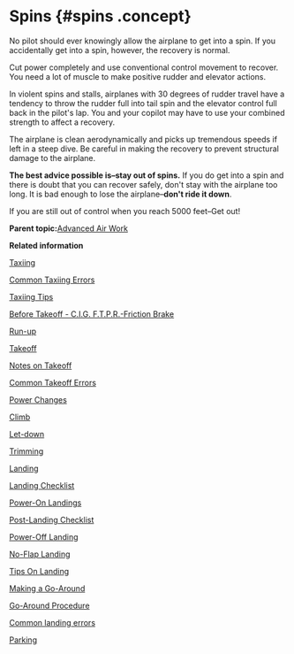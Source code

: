 # Spins {#spins .concept}

No pilot should ever knowingly allow the airplane to get into a spin. If you accidentally get into a spin, however, the recovery is normal.

Cut power completely and use conventional control movement to recover. You need a lot of muscle to make positive rudder and elevator actions.

In violent spins and stalls, airplanes with 30 degrees of rudder travel have a tendency to throw the rudder full into tail spin and the elevator control full back in the pilot's lap. You and your copilot may have to use your combined strength to affect a recovery.

The airplane is clean aerodynamically and picks up tremendous speeds if left in a steep dive. Be careful in making the recovery to prevent structural damage to the airplane.

**The best advice possible is–stay out of spins.** If you do get into a spin and there is doubt that you can recover safely, don't stay with the airplane too long. It is bad enough to lose the airplane–**don't ride it down**.

If you are still out of control when you reach 5000 feet–Get out!

**Parent topic:**[Advanced Air Work](../topics/advanced_air_work.md)

**Related information**  


[Taxiing](../topics/taxiing.md)

[Common Taxiing Errors](../topics/common_taxiing_errors.md)

[Taxiing Tips](../topics/taxiing_tips.md)

[Before Takeoff - C.I.G. F.T.P.R.-Friction Brake](../topics/before_takeoff_c.i.g.f.t.p.r._friction_brake.md)

[Run-up](../topics/run_up.md)

[Takeoff](../topics/takeoff.md)

[Notes on Takeoff](../topics/notes_on_takeoff.md)

[Common Takeoff Errors](../topics/common_takeoff_errors.md)

[Power Changes](../topics/power_changes.md)

[Climb](../topics/climb.md)

[Let-down](../topics/let_down.md)

[Trimming](../topics/trimming.md)

[Landing](../topics/landing.md)

[Landing Checklist](../topics/landing_checklist.md)

[Power-On Landings](../topics/power_on_landings.md)

[Post-Landing Checklist](../topics/post_landing_checklist.md)

[Power-Off Landing](../topics/power_off_landing.md)

[No-Flap Landing](../topics/no_flap_landing.md)

[Tips On Landing](../topics/tips_on_landing.md)

[Making a Go-Around](../topics/making_a_go_around.md)

[Go-Around Procedure](../topics/go_around_procedure.md)

[Common landing errors](../topics/common_landing_errors.md)

[Parking](../topics/parking.md)

